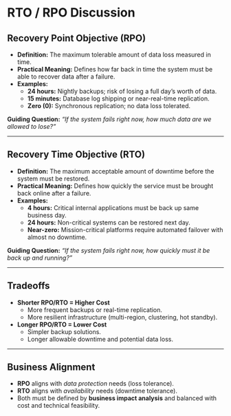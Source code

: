 # RTO / RPO Discussion

## Recovery Point Objective (RPO)
- **Definition:** The maximum tolerable amount of data loss measured in time.  
- **Practical Meaning:** Defines how far back in time the system must be able to recover data after a failure.  
- **Examples:**
  - **24 hours:** Nightly backups; risk of losing a full day’s worth of data.
  - **15 minutes:** Database log shipping or near-real-time replication.
  - **Zero (0):** Synchronous replication; no data loss tolerated.

**Guiding Question:** *“If the system fails right now, how much data are we allowed to lose?”*

---

## Recovery Time Objective (RTO)
- **Definition:** The maximum acceptable amount of downtime before the system must be restored.  
- **Practical Meaning:** Defines how quickly the service must be brought back online after a failure.  
- **Examples:**
  - **4 hours:** Critical internal applications must be back up same business day.
  - **24 hours:** Non-critical systems can be restored next day.
  - **Near-zero:** Mission-critical platforms require automated failover with almost no downtime.

**Guiding Question:** *“If the system fails right now, how quickly must it be back up and running?”*

---

## Tradeoffs
- **Shorter RPO/RTO = Higher Cost**
  - More frequent backups or real-time replication.
  - More resilient infrastructure (multi-region, clustering, hot standby).
- **Longer RPO/RTO = Lower Cost**
  - Simpler backup solutions.
  - Longer allowable downtime and potential data loss.

---

## Business Alignment
- **RPO** aligns with *data protection* needs (loss tolerance).  
- **RTO** aligns with *availability* needs (downtime tolerance).  
- Both must be defined by **business impact analysis** and balanced with cost and technical feasibility.
